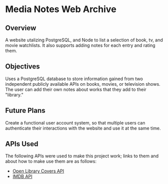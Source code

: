 # Media Notes Web Archive

## Overview

A website utalizing PostgreSQL, and Node to list a selection of book, tv, and movie watchlists.
It also supports adding notes for each entry and rating them.

## Objectives

Uses a PostgreSQL database to store information gained from two independent publicly available APIs on books, movies, or television shows. The user can add their own notes about works that they add to their "library."

## Future Plans

Create a functional user account system, so that multiple users can authenticate their interactions with the website and use it at the same time.

## APIs Used

The following APIs were used to make this project work; links to them and about how to make use them are as follows:

- [Open Library Covers API](https://openlibrary.org/dev/docs/)
- [IMDB API](https://imdbapi.dev/)
